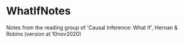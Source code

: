 # WhatIfNotes
Notes from the reading group of 'Causal Inference: What If', Hernan &amp; Robins (version at 10nov2020)
